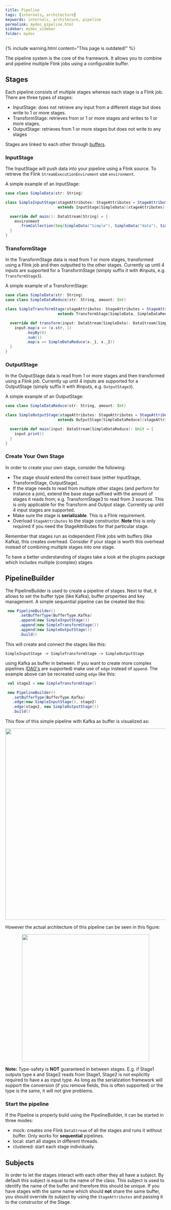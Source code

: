 ```yaml
---
title: Pipeline
tags: [internals, architecture]
keywords: internals, architecure, pipeline
permalink: mydoc_pipeline.html
sidebar: mydoc_sidebar
folder: mydoc
---
```

{% include warning.html content="This page is outdated!" %}

The pipeline system is the core of the framework. It allows you to combine and pipeline multiple Flink jobs using a configurable buffer. 

## Stages
Each pipeline consists of multiple stages whereas each stage is a Flink job. There are three types of stages:

- InputStage: does not retrieve any input from a different stage but does write to 1 or more stages.
- TransformStage: retrieves from or 1 or more stages and writes to 1 or more stages.
- OutputStage: retrieves from 1 or more stages but does not write to any stages

Stages are linked to each other through [buffers](buffers). 
### InputStage
The InputStage will push data into your pipeline using a Flink source. To retrieve the Flink `StreamExecutionEnviroment` use `environment`.  

A simple example of an InputStage:
```scala
case class SimpleData(str: String)

class SimpleInputStage(stageAttributes: StageAttributes = StageAttributes()) 
                       extends InputStage[SimpleData](stageAttributes) {

  override def main(): DataStream[String] = {
    environment
      .fromCollection(Seq(SimpleData("Simple"), SimpleData("data"), SimpleData("set")))
  }
}
```
### TransformStage
In the TransformStage data is read from 1 or more stages, transformed using a Flink job and then outputted to the other stages. Currently up until 4 inputs are supported for a TransformStage (simply suffix it with #inputs, e.g. `TransformStage3`). 

A simple example of a TransformStage: 
```scala
case class SimpleData(str: String)
case class SimpleDataReduce(str: String, amount: Int)

class SimpleTransformStage(stageAttributes: StageAttributes = StageAttributes()) 
                       extends TransformStage[SimpleData, SimpleDataReduce](stageAttributes) {

  override def transform(input: DataStream[SimpleData): DataStream[SimpleDataReduce] = {
    input.map(x => (x.str, 1)
         .keyBy(0)
         .sum(1)
         .map(x => SimpleDataReduce(x._1, x._2))
  }
}
```
### OutputStage
In the OutputStage data is read from 1 or more stages and then transformed using a Flink job. Currently up until 4 inputs are supported for a OutputStage (simply suffix it with #inputs, e.g. `OutputStage3`). 

A simple example of an OutputStage:
```scala
case class SimpleDataReduce(str: String, amount: Int)

class SimpleOutputStage(stageAttributes: StageAttributes = StageAttributes()) 
                       extends OutputStage[SimpleDataReduce](stageAttributes) {

  override def main(input: DataStream[SimpleDataReduce): Unit = {
    input.print()
  }
}
```

### Create Your Own Stage
In order to create your own stage, consider the following:

- The stage should extend the correct base (either InputStage, TransformStage, OutputStage).
- If the stage needs to read from multiple other stages (and perform for instance a join), extend the base stage suffixed with the amount of stages it reads from; e.g. TransformStage3 to read from 3 sources. This is only applicable for the Transform and Output stage. Currently up until 4 input stages are supported. 
- Make sure the stage is **serializable**. This is a Flink requirement. 
- Overload `StageAttributes` to the stage constructor. **Note** this is only required if you need the StageAttributes for that particular stage.

Remember that stages run as independent Flink jobs with buffers (like Kafka), this creates overhead. Consider if your stage is worth this overhead instead of combining multiple stages into one stage. 

To have a better understanding of stages take a look at the plugins package which includes multiple (complex) stages.


## PipelineBuilder
The PipelineBuilder is used to create a pipeline of stages. Next to that, it allows to set the buffer type (like Kafka), buffer properties and key management.  A simple sequential pipeline can be created like this:
```scala
 new PipelineBuilder()
      .setBufferType(BufferType.Kafka)
      .append(new SimpleInputStage())
      .append(new SimpleTransformStage())
      .append(new SimpleOutputStage())
      .build()
```
This will create and connect the stages like this: 

`SimpleInputStage -> SimpleTransformStage -> SimpleOutputStage` 

using Kafka as buffer in between. If you want to create more complex pipelines ([DAG's](https://en.wikipedia.org/wiki/Directed_acyclic_graph) are supported) make use of `edge` instead of `append`. The example above can be recreated using `edge` like this:
```scala
 val stage2 = new SimpleTransformStage()

 new PipelineBuilder()
   .setBufferType(BufferType.Kafka)
   .edge(new SimpleInputStage(), stage2)
   .edge(stage2, new SimpleOutputStage())
   .build()
```
This flow of this simple pipeline with Kafka as buffer is visualized as:
<p align="center"><img src="https://i.imgur.com/g4C3AB0.png" width="600"></p>
However the actual architecture of this pipeline can be seen in this figure:

<p align="center"><img src="https://i.imgur.com/9k4puOS.png" width="400"></p>

**Note:** Type-safety is **NOT** guaranteed in between stages. E.g. if Stage1 outputs type `A` and Stage2 reads from Stage1, Stage2 is not explicitly required to have `A` as input type. As long as the serialization framework will support the conversion (if you remove fields, this is often supported)  or the type is the same, it will not give problems. 

### Start the pipeline
If the Pipeline is properly build using the PipelineBuilder, it can be started in three modes:

- mock: creates one Flink `DataStream` of all the stages and runs it without buffer. Only works for **sequential** pipelines.
- local: start all stages in different threads.
- clustered: start each stage individually.


## Subjects
In order to let the stages interact with each other they all have a subject. By default this subject is equal to the name of the class. 
This subject is used to identify the name of the buffer and therefore this should be unique.
If you have stages with the same name which should **not** share the same buffer, you should override its subject by using the `StageAttributes` and passing it to the constructor of the Stage.

